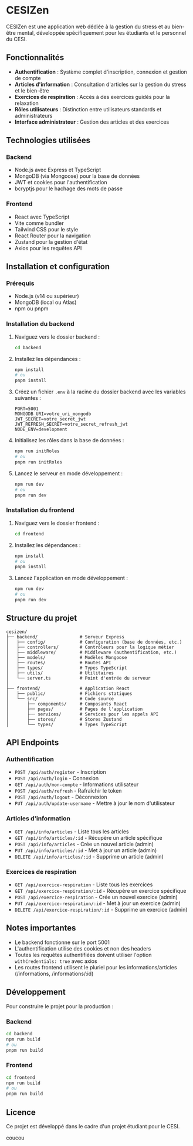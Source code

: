 # CESIZen

CESIZen est une application web dédiée à la gestion du stress et au bien-être mental, développée spécifiquement pour les étudiants et le personnel du CESI.

## Fonctionnalités

- **Authentification** : Système complet d'inscription, connexion et gestion de compte
- **Articles d'information** : Consultation d'articles sur la gestion du stress et le bien-être
- **Exercices de respiration** : Accès à des exercices guidés pour la relaxation
- **Rôles utilisateurs** : Distinction entre utilisateurs standards et administrateurs
- **Interface administrateur** : Gestion des articles et des exercices

## Technologies utilisées

### Backend
- Node.js avec Express et TypeScript
- MongoDB (via Mongoose) pour la base de données
- JWT et cookies pour l'authentification
- bcryptjs pour le hachage des mots de passe

### Frontend
- React avec TypeScript
- Vite comme bundler
- Tailwind CSS pour le style
- React Router pour la navigation
- Zustand pour la gestion d'état
- Axios pour les requêtes API

## Installation et configuration

### Prérequis
- Node.js (v14 ou supérieur)
- MongoDB (local ou Atlas)
- npm ou pnpm

### Installation du backend

1. Naviguez vers le dossier backend :
   ```bash
   cd backend
   ```

2. Installez les dépendances :
   ```bash
   npm install
   # ou
   pnpm install
   ```

3. Créez un fichier `.env` à la racine du dossier backend avec les variables suivantes :
   ```
   PORT=5001
   MONGODB_URI=votre_uri_mongodb
   JWT_SECRET=votre_secret_jwt
   JWT_REFRESH_SECRET=votre_secret_refresh_jwt
   NODE_ENV=development
   ```

4. Initialisez les rôles dans la base de données :
   ```bash
   npm run initRoles
   # ou
   pnpm run initRoles
   ```

5. Lancez le serveur en mode développement :
   ```bash
   npm run dev
   # ou
   pnpm run dev
   ```

### Installation du frontend

1. Naviguez vers le dossier frontend :
   ```bash
   cd frontend
   ```

2. Installez les dépendances :
   ```bash
   npm install
   # ou
   pnpm install
   ```

3. Lancez l'application en mode développement :
   ```bash
   npm run dev
   # ou
   pnpm run dev
   ```

## Structure du projet

```
cesizen/
├── backend/                # Serveur Express
│   ├── config/             # Configuration (base de données, etc.)
│   ├── controllers/        # Contrôleurs pour la logique métier
│   ├── middleware/         # Middleware (authentification, etc.)
│   ├── models/             # Modèles Mongoose
│   ├── routes/             # Routes API
│   ├── types/              # Types TypeScript
│   ├── utils/              # Utilitaires
│   └── server.ts           # Point d'entrée du serveur
│
├── frontend/               # Application React
│   ├── public/             # Fichiers statiques
│   └── src/                # Code source
│       ├── components/     # Composants React
│       ├── pages/          # Pages de l'application
│       ├── services/       # Services pour les appels API
│       ├── stores/         # Stores Zustand
│       └── types/          # Types TypeScript
```

## API Endpoints

### Authentification
- `POST /api/auth/register` - Inscription
- `POST /api/auth/login` - Connexion
- `GET /api/auth/mon-compte` - Informations utilisateur
- `POST /api/auth/refresh` - Rafraîchir le token
- `POST /api/auth/logout` - Déconnexion
- `PUT /api/auth/update-username` - Mettre à jour le nom d'utilisateur

### Articles d'information
- `GET /api/info/articles` - Liste tous les articles
- `GET /api/info/articles/:id` - Récupère un article spécifique
- `POST /api/info/articles` - Crée un nouvel article (admin)
- `PUT /api/info/articles/:id` - Met à jour un article (admin)
- `DELETE /api/info/articles/:id` - Supprime un article (admin)

### Exercices de respiration
- `GET /api/exercice-respiration` - Liste tous les exercices
- `GET /api/exercice-respiration/:id` - Récupère un exercice spécifique
- `POST /api/exercice-respiration` - Crée un nouvel exercice (admin)
- `PUT /api/exercice-respiration/:id` - Met à jour un exercice (admin)
- `DELETE /api/exercice-respiration/:id` - Supprime un exercice (admin)

## Notes importantes

- Le backend fonctionne sur le port 5001
- L'authentification utilise des cookies et non des headers
- Toutes les requêtes authentifiées doivent utiliser l'option `withCredentials: true` avec axios
- Les routes frontend utilisent le pluriel pour les informations/articles (/informations, /informations/:id)

## Développement

Pour construire le projet pour la production :

### Backend
```bash
cd backend
npm run build
# ou
pnpm run build
```

### Frontend
```bash
cd frontend
npm run build
# ou
pnpm run build
```

## Licence

Ce projet est développé dans le cadre d'un projet étudiant pour le CESI.

coucou